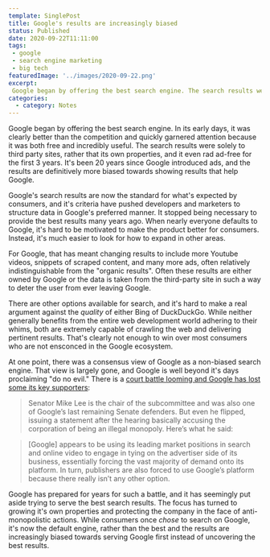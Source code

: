 ```yaml
---
template: SinglePost
title: Google's results are increasingly biased
status: Published
date: 2020-09-22T11:11:00
tags:
 - google
 - search engine marketing
 - big tech
featuredImage: '../images/2020-09-22.png'
excerpt:
 Google began by offering the best search engine. The search results were solely to third party sites, rather that its own properties, and it even rad ad-free for the first 3 years. It's been 20 years since Google introduced ads, and the results are definitively more biased towards showing results that help Google.
categories:
  - category: Notes
---
```

Google began by offering the best search engine. In its early days, it was clearly better than the competition and quickly garnered attention because it was both free and incredibly useful. The search results were solely to third party sites, rather that its own properties, and it even rad ad-free for the first 3 years. It's been 20 years since Google introduced ads, and the results are definitively more biased towards showing results that help Google.

Google's search results are now the standard for what's expected by consumers, and it's criteria have pushed developers and marketers to structure data in Google's preferred manner. It stopped being necessary to provide the best results many years ago. When nearly everyone defaults to Google, it's hard to be motivated to make the product better for consumers. Instead, it's much easier to look for how to expand in other areas.

For Google, that has meant changing results to include more Youtube videos, snippets of scraped content, and many more ads, often relatively indistinguishable from the "organic results". Often these results are either owned by Google or the data is taken from the third-party site in such a way to deter the user from ever leaving Google.

There are other options available for search, and it's hard to make a real argument against the _quality_ of either Bing of DuckDuckGo. While neither generally benefits from the entire web development world adhering to their whims, both are extremely capable of crawling the web and delivering pertinent results. That's clearly not enough to win over most consumers who are not ensconced in the Google ecosystem.

At one point, there was a consensus view of Google as a non-biased search engine. That view is largely gone, and Google is well beyond it's days proclaiming "do no evil." There is a [court battle looming and Google has lost some its key supporters](https://mattstoller.substack.com/p/will-trumps-supreme-court-destroy):

> Senator Mike Lee is the chair of the subcommittee and was also one of Google’s last remaining Senate defenders. But even he flipped, issuing a statement after the hearing basically accusing the corporation of being an illegal monopoly. Here’s what he said:

> [Google] appears to be using its leading market positions in search and online video to engage in tying on the advertiser side of its business, essentially forcing the vast majority of demand onto its platform. In turn, publishers are also forced to use Google’s platform because there really isn’t any other option.

Google has prepared for years for such a battle, and it has seemingly put aside trying to serve the best search results. The focus has turned to growing it's own properties and protecting the company in the face of anti-monopolistic actions. While consumers once *chose* to search on Google, it's now the default engine, rather than the best and the results are increasingly biased towards serving Google first instead of uncovering the best results. 
